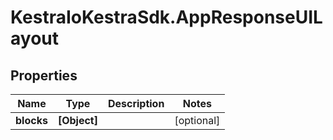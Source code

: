 # KestraIoKestraSdk.AppResponseUILayout

## Properties

Name | Type | Description | Notes
------------ | ------------- | ------------- | -------------
**blocks** | **[Object]** |  | [optional] 


